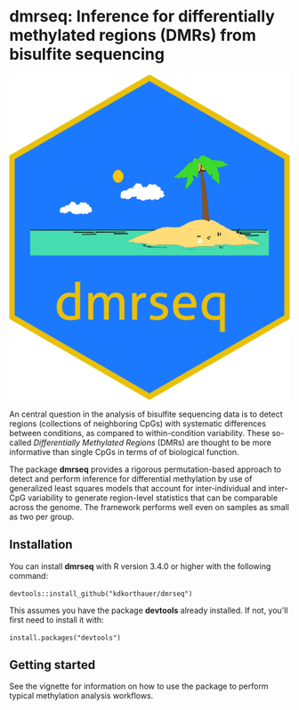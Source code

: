 # dmrseq: Inference for differentially methylated regions (DMRs) from bisulfite sequencing

![alt text](./inst/sticker/dmrseq.png)

An central question in the analysis of bisulfite sequencing data 
is to detect regions (collections of 
neighboring CpGs) with systematic differences between conditions, 
as compared to within-condition variability. These so-called *Differentially
Methylated Regions* (DMRs) are thought to be more informative than single CpGs 
in terms of of biological function. 

The package **dmrseq** 
provides a rigorous permutation-based approach to
detect and perform inference for differential methylation by use of 
generalized least squares models that account for inter-individual and 
inter-CpG variability to generate region-level statistics that can be
comparable across the genome. The framework performs well even
on samples as small as two per group. 

## Installation

You can install **dmrseq** with R version 3.4.0 or higher
with the following command:

`devtools::install_github("kdkorthauer/dmrseq")`

This assumes you have the package **devtools** already installed. If not, 
you'll first need to install it with:

`install.packages("devtools")`

## Getting started

See the vignette for information on how to use the package to perform
typical methylation analysis workflows.
